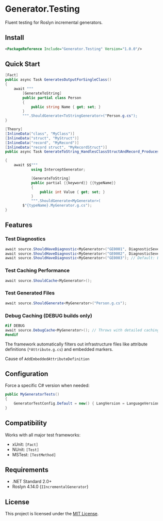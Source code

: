 # Generator.Testing

Fluent testing for Roslyn incremental generators.

## Install

```xml
<PackageReference Include="Generator.Testing" Version="1.0.0"/>
```

## Quick Start

```csharp
[Fact]
public async Task GeneratesOutputForSingleClass()
{
    await """
        [GenerateToString]
        public partial class Person 
        { 
            public string Name { get; set; }
        }
        """.ShouldGenerate<ToStringGenerator>("Person.g.cs");
}

[Theory]
[InlineData("class", "MyClass")]
[InlineData("struct", "MyStruct")]
[InlineData("record", "MyRecord")]
[InlineData("record struct", "MyRecordStruct")]
public async Task GenerateToString_HandlesClassStructAndRecord_ProducesExpectedOutput(string keyword, string typeName)

{
    await $$"""
            using InterceptGenerator;

            [GenerateToString]
            public partial {{keyword}} {{typeName}}
            {
                public int Value { get; set; }
            }
            """.ShouldGenerate<MyGenerator>(
        $"{typeName}.MyGenerator.g.cs");
}
```

## Features

### Test Diagnostics

```csharp
await source.ShouldHaveDiagnostic<MyGenerator>("GE0001", DiagnosticSeverity.Info);
await source.ShouldHaveDiagnostic<MyGenerator>("GE0002", DiagnosticSeverity.Warning);
await source.ShouldHaveDiagnostic<MyGenerator>("GE0003"); // Default: Error
```

### Test Caching Performance

```csharp
await source.ShouldCache<MyGenerator>();
```

### Test Generated Files

```csharp
await source.ShouldGenerate<MyGenerator>("Person.g.cs");
```

### Debug Caching (DEBUG builds only)

```csharp
#if DEBUG
await source.DebugCache<MyGenerator>(); // Throws with detailed caching report
#endif
```

The framework automatically filters out infrastructure files like attribute definitions (`*Attribute.g.cs`) and embedded
markers.

Cause of `AddEmbeddedAttributeDefinition`

## Configuration

Force a specific C# version when needed:

```csharp
public MyGeneratorTests()
{
    GeneratorTestConfig.Default = new() { LangVersion = LanguageVersion.CSharp13 };
}
```

## Compatibility

Works with all major test frameworks:

- xUnit: `[Fact]`
- NUnit: `[Test]`
- MSTest: `[TestMethod]`

## Requirements

- .NET Standard 2.0+
- Roslyn 4.14.0 (`IIncrementalGenerator`)

## License

This project is licensed under the [MIT License](LICENSE).
